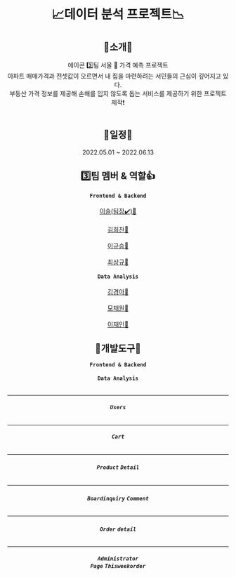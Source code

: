 <div align="center">
<h1>📈데이터 분석 프로젝트📉</h1>
  
## 📣소개📣
에이콘 3️⃣팀  서울 🏡 가격 예측 프로젝트
<br/>
아파트 매매가격과 전셋값이 오르면서 내 집을 마련하려는 서민들의 근심이 깊어지고 있다. 
<br />
부동산 가격 정보를 제공해 손해를 입지 않도록 돕는 서비스를 제공하기 위한 프로젝트 제작❗
  
<img src="">

## 📆일정📆
  2022.05.01 ~ 2022.06.13
  
## 3️⃣팀 멤버 & 역할👍
  <code><strong>Frontend & Backend</strong></code>
  <br/><br/>
<a href="https://github.com/xerathul">이슬(팀장✔️)👧</a>
  <br/><br/>
<a href="https://github.com/gmlcks7575">김희찬👦</a>
  <br/><br/>
<a href="https://github.com/leegyuseung">이규승👦</a> 
  <br/><br/>
<a href="https://github.com/tyler-0331">최상규👦</a>
  <br/><br/>
  <code><strong>Data Analysis</strong></code>
  <br/><br/>
<a href="https://github.com/Kyeong-Ah">김경아👧</a> 
  <br/><br/>
<a href="https://github.com/chaewonmo">모채원👧</a> 
  <br/><br/>
<a href="https://github.com/Loyce0805">이재인👦</a>
  
## 🔨개발도구🔨
  <code><strong>Frontend & Backend</strong></code>
  <br/><br/>
  <code><strong>Data Analysis</strong></code>
  <br/><br/>
***
###### <strong><code>Users</code></strong> 
*** 
###### <strong><code>Cart</code></strong>
***
###### <strong><code>Product</code></strong> <strong><code>Detail</code></strong>
***
###### <strong><code>Boardinquiry</code></strong> <strong><code>Comment</code></strong>
***
###### <strong><code>Order</code></strong> <strong><code>detail</code></strong>
***
###### <strong><code>Administrator Page</code></strong> <strong><code>Thisweekorder</code></strong>
</div>
